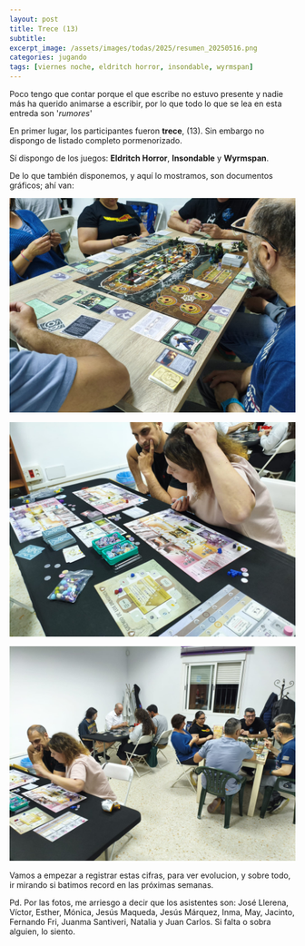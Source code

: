 ```yaml
---
layout: post
title: Trece (13)
subtitle: 
excerpt_image: /assets/images/todas/2025/resumen_20250516.png
categories: jugando
tags: [viernes noche, eldritch horror, insondable, wyrmspan]
---
```

Poco tengo que contar porque el que escribe no estuvo presente y nadie más ha querido animarse a escribir, por lo que todo lo que se lea en esta entreda son '<i>rumores</i>'

En primer lugar, los participantes fueron <b>trece</b>, (13). Sin embargo no dispongo de listado completo pormenorizado.

Sí dispongo de los juegos: <b>Eldritch Horror</b>, <b>Insondable</b> y <b>Wyrmspan</b>.

De lo que también disponemos, y aquí lo mostramos, son documentos gráficos; ahí van:

![banner](/assets/images/todas/2025/partida_insondable_20250516.jpg)

![banner](/assets/images/todas/2025/partida_wyrmspan_20250516.jpg)

![banner](/assets/images/todas/2025/panoramica_20250515.jpg)

Vamos a empezar a registrar estas cifras, para ver evolucion, y sobre todo, ir mirando si batimos record en las próximas semanas.

Pd. Por las fotos, me arriesgo a decir que los asistentes son: José Llerena, Víctor, Esther, Mónica, Jesús Maqueda, Jesús Márquez, Inma, May, Jacinto, Fernando Fri, Juanma Santiveri, Natalia y Juan Carlos. Si falta o sobra alguien, lo siento.
